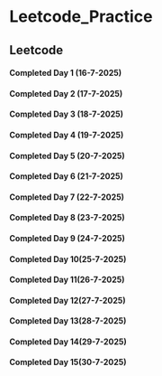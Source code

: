 # Leetcode_Practice

## Leetcode

#### Completed Day 1 (16-7-2025)
#### Completed Day 2 (17-7-2025)
#### Completed Day 3 (18-7-2025) 
#### Completed Day 4 (19-7-2025)
#### Completed Day 5 (20-7-2025)
#### Completed Day 6 (21-7-2025)
#### Completed Day 7 (22-7-2025)
#### Completed Day 8 (23-7-2025)
#### Completed Day 9 (24-7-2025)
#### Completed Day 10(25-7-2025)
#### Completed Day 11(26-7-2025)
#### Completed Day 12(27-7-2025)
#### Completed Day 13(28-7-2025)
#### Completed Day 14(29-7-2025)
#### Completed Day 15(30-7-2025)
